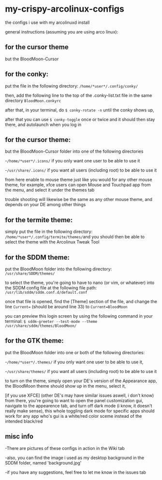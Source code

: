 # my-crispy-arcolinux-configs
the configs i use with my arcolinuxd install

general instructions (assuming you are using arco linux):

## for the cursor theme
but the BloodMoon-Cursor

## for the conky:
put the file in the following directory: `/home/*user*/.config/conky/`

then, add the following line to the top of the .conky-list.txt file in the same directory
`BloodMoon.conkyrc`

after that, in your terminal, do `$ conky-rotate -n` until the conky shows up, 

after that you can use `$ conky-toggle` once or twice and it should then stay there, and autolaunch when you log in

## for the cursor theme:
but the BloodMoon-Cursor folder into one of the following directories

-`/home/*user*/.icons/` if you only want one user to be able to use it

-`/usr/share/.icons/` if you want all users (including root) to be able to use it

from here enable to mouse theme just like you would for any other mouse theme, for example, xfce users can open Mouse and Touchpad app from the menu, and select it under the themes tab

trouble shooting will likewise be the same as any other mouse theme, and depends on your DE among other things
    
## for the termite theme:
simply put the file in the following directory: `/home/*user*/.config/termite/themes/`and you should then be able to select the theme with the Arcolinux Tweak Tool
  
## for the SDDM theme:
put the BloodMoon folder into the following directory: `/usr/share/SDDM/themes/`

to select the theme, you're going to have to nano (or vim, or whatever) into the SDDM config file at the following file path: 
`/usr/lib/sddm/sddm.conf.d/default.conf`

once that file is opened, find the [Theme] section of the file, and change the line `Current=` (should be around line 33) to `Current=BloodMoon`

you can preview this login screen by using the following command in your terminal:
`$ sddm-greeter --test-mode --theme /usr/share/sddm/themes/BloodMoon/`
  
## for the GTK theme:
put the BloodMoon folder into one or both of the following directories:

-`/home/*user*/.themes/` if you only want one user to be able to use it,

-`/usr/share/themes/` if you want all users (including root) to be able to use it

to turn on the theme, simply open your DE's version of the Appearance app, the BloodMoon theme should show up in the menu, select it, 		

[if you use XFCE] (other DE's may have similar issues aswell, i don't know)
from there, you're going to want to open the panel customization gui, navigate to the appearence tab, and turn off dark mode (i know, it doesn't really make sense), this whole toggling dark mode for specific apps should work for any app who's gui is a white/red color sceme instead of the intended black/red

## misc info
-There are pictures of these configs in action in the Wiki tab

-also, you can find the image i used as my desktop background in the SDDM folder, named 'background.jpg'

-if you have any suggestions, feel free to let me know in the issues tab

